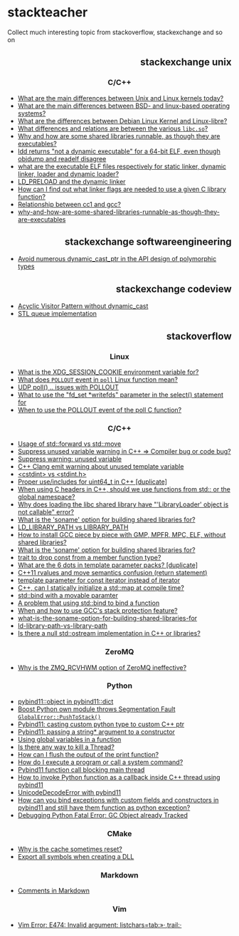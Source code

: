 # stackteacher

Collect much interesting topic from stackoverflow, stackexchange and so on

<h2 align="right">stackexchange unix</h2>

<h3 align="center">C/C++</h3>

- [What are the main differences between Unix and Linux kernels today?](https://unix.stackexchange.com/questions/26714/what-are-the-main-differences-between-unix-and-linux-kernels-today)
- [What are the main differences between BSD- and linux-based operating systems?](https://unix.stackexchange.com/questions/24755/what-are-the-main-differences-between-bsd-and-linux-based-operating-systems)
- [What are the differences between Debian Linux Kernel and Linux-libre?](https://unix.stackexchange.com/questions/288027/what-are-the-differences-between-debian-linux-kernel-and-linux-libre)
- [What differences and relations are between the various `libc.so`?](https://unix.stackexchange.com/questions/449107/what-differences-and-relations-are-between-the-various-libc-so)
- [Why and how are some shared libraries runnable, as though they are executables?](https://unix.stackexchange.com/questions/223385/why-and-how-are-some-shared-libraries-runnable-as-though-they-are-executables)
- [ldd returns "not a dynamic executable" for a 64-bit ELF, even though objdump and readelf disagree](https://unix.stackexchange.com/questions/242863/ldd-returns-not-a-dynamic-executable-for-a-64-bit-elf-even-though-objdump-and)
- [what are the executable ELF files respectively for static linker, dynamic linker, loader and dynamic loader?](https://unix.stackexchange.com/questions/476780/what-are-the-executable-elf-files-respectively-for-static-linker-dynamic-linker)
- [LD_PRELOAD and the dynamic linker](https://unix.stackexchange.com/questions/618754/ld-preload-and-the-dynamic-linker)
- [How can I find out what linker flags are needed to use a given C library function?](https://unix.stackexchange.com/questions/277845/how-can-i-find-out-what-linker-flags-are-needed-to-use-a-given-c-library-functio?noredirect=1)
- [Relationship between cc1 and gcc?](https://unix.stackexchange.com/questions/77779/relationship-between-cc1-and-gcc)
- [why-and-how-are-some-shared-libraries-runnable-as-though-they-are-executables](https://unix.stackexchange.com/questions/223385/why-and-how-are-some-shared-libraries-runnable-as-though-they-are-executables)

<h2 align="right">stackexchange softwareengineering</h2>

- [Avoid numerous dynamic_cast_ptr in the API design of polymorphic types](https://softwareengineering.stackexchange.com/questions/386649/avoid-numerous-dynamic-cast-ptr-in-the-api-design-of-polymorphic-types)

<h2 align="right">stackexchange codeview</h2>

- [Acyclic Visitor Pattern without dynamic_cast](https://codereview.stackexchange.com/questions/169457/acyclic-visitor-pattern-without-dynamic-cast)
- [STL queue implementation](https://codereview.stackexchange.com/questions/60716/stl-queue-implementation)

<h2 align="right">stackoverflow</h2>

<h3 align="center">Linux</h3>

- [What is the XDG_SESSION_COOKIE environment variable for?](https://stackoverflow.com/questions/632515/what-is-the-xdg-session-cookie-environment-variable-for)
- [What does `POLLOUT` event in `poll` Linux function mean?](https://stackoverflow.com/questions/30171464/what-does-pollout-event-in-poll-linux-function-mean)
- [UDP poll() .. issues with POLLOUT](https://stackoverflow.com/questions/43847003/udp-poll-issues-with-pollout)
- [What to use the "fd_set *writefds" parameter in the select() statement for](https://stackoverflow.com/questions/7076320/what-to-use-the-fd-set-writefds-parameter-in-the-select-statement-for)
- [When to use the POLLOUT event of the poll C function?](https://stackoverflow.com/questions/12170037/when-to-use-the-pollout-event-of-the-poll-c-function)

<h3 align="center">C/C++</h3>

- [Usage of std::forward vs std::move](https://stackoverflow.com/questions/28828159/usage-of-stdforward-vs-stdmove)
- [Suppress unused variable warning in C++ => Compiler bug or code bug?](https://stackoverflow.com/questions/1905228/suppress-unused-variable-warning-in-c-compiler-bug-or-code-bug)
- [Suppress warning: unused variable](https://stackoverflow.com/questions/42781986/suppress-warning-unused-variable)
- [C++ Clang emit warning about unused template variable](https://stackoverflow.com/questions/66986718/c-clang-emit-warning-about-unused-template-variable)
- [\<cstdint\> vs \<stdint.h\>](https://stackoverflow.com/questions/13642827/cstdint-vs-stdint-h)
- [Proper use/includes for uint64_t in C++ [duplicate]](https://stackoverflow.com/questions/44667971/proper-use-includes-for-uint64-t-in-c?noredirect=1)
- [When using C headers in C++, should we use functions from std:: or the global namespace?](https://stackoverflow.com/questions/32606023/when-using-c-headers-in-c-should-we-use-functions-from-std-or-the-global-na)
- [Why does loading the libc shared library have "'LibraryLoader' object is not callable" error?](https://stackoverflow.com/questions/50798907/why-does-loading-the-libc-shared-library-have-libraryloader-object-is-not-cal)
- [What is the 'soname' option for building shared libraries for?](https://stackoverflow.com/questions/12637841/what-is-the-soname-option-for-building-shared-libraries-for?noredirect=1)
- [LD_LIBRARY_PATH vs LIBRARY_PATH](https://stackoverflow.com/questions/4250624/ld-library-path-vs-library-path)
- [How to install GCC piece by piece with GMP, MPFR, MPC, ELF, without shared libraries?](https://stackoverflow.com/questions/9450394/how-to-install-gcc-piece-by-piece-with-gmp-mpfr-mpc-elf-without-shared-libra)
- [What is the 'soname' option for building shared libraries for?](https://stackoverflow.com/questions/12637841/what-is-the-soname-option-for-building-shared-libraries-for?noredirect=1)
- [trait to drop const from a member function type?](https://stackoverflow.com/questions/25654186/trait-to-drop-const-from-a-member-function-type/25654229#25654229)
- [What are the 6 dots in template parameter packs? [duplicate]](https://stackoverflow.com/questions/27594731/what-are-the-6-dots-in-template-parameter-packs)
- [C++11 rvalues and move semantics confusion (return statement)](https://stackoverflow.com/questions/4986673/c11-rvalues-and-move-semantics-confusion-return-statement)
- [template parameter for const iterator instead of iterator](https://stackoverflow.com/questions/32544354/template-parameter-for-const-iterator-instead-of-iterator)
- [C++, can I statically initialize a std::map at compile time?](https://stackoverflow.com/questions/2172053/c-can-i-statically-initialize-a-stdmap-at-compile-time)
- [std::bind with a movable paramter](https://stackoverflow.com/questions/60927884/stdbind-with-a-movable-paramter)
- [A problem that using std::bind to bind a function](https://stackoverflow.com/questions/61419938/a-problem-that-using-stdbind-to-bind-a-function)
- [When and how to use GCC's stack protection feature?](https://stackoverflow.com/questions/1629685/when-and-how-to-use-gccs-stack-protection-feature#)
- [what-is-the-soname-option-for-building-shared-libraries-for](https://stackoverflow.com/questions/12637841/what-is-the-soname-option-for-building-shared-libraries-for?noredirect=1)
- [ld-library-path-vs-library-path](https://stackoverflow.com/questions/4250624/ld-library-path-vs-library-path)
- [Is there a null std::ostream implementation in C++ or libraries?](https://stackoverflow.com/questions/8243743/is-there-a-null-stdostream-implementation-in-c-or-libraries)

<h3 align="center">ZeroMQ</h3>

- [Why is the ZMQ_RCVHWM option of ZeroMQ ineffective?](https://stackoverflow.com/questions/36491006/why-is-the-zmq-rcvhwm-option-of-zeromq-ineffective)

<h3 align="center">Python</h3>

- [pybind11::object in pybind11::dict](https://stackoverflow.com/questions/53830479/pybind11object-in-pybind11dict)
- [Boost Python own module throws Segmentation Fault `GlobalError::PushToStack()`](https://stackoverflow.com/questions/57064962/boost-python-own-module-throws-segmentation-fault-globalerrorpushtostack)
- [Pybind11: casting custom python type to custom C++ ptr](https://stackoverflow.com/questions/67084556/pybind11-casting-custom-python-type-to-custom-c-ptr)
- [Pybind11: passing a string* argument to a constructor](https://stackoverflow.com/questions/50279180/pybind11-passing-a-string-argument-to-a-constructor)
- [Using global variables in a function](https://stackoverflow.com/questions/423379/using-global-variables-in-a-function)
- [Is there any way to kill a Thread?](https://stackoverflow.com/questions/323972/is-there-any-way-to-kill-a-thread)
- [How can I flush the output of the print function?](https://stackoverflow.com/questions/230751/how-can-i-flush-the-output-of-the-print-function)
- [How do I execute a program or call a system command?](https://stackoverflow.com/questions/89228/how-do-i-execute-a-program-or-call-a-system-command?page=2&tab=scoredesc#tab-top)
- [Pybind11 function call blocking main thread](https://stackoverflow.com/questions/57383574/pybind11-function-call-blocking-main-thread)
- [How to invoke Python function as a callback inside C++ thread using pybind11](https://stackoverflow.com/questions/60410178/how-to-invoke-python-function-as-a-callback-inside-c-thread-using-pybind11)
- [UnicodeDecodeError with pybind11](https://stackoverflow.com/questions/55803924/unicodedecodeerror-with-pybind11)
- [How can you bind exceptions with custom fields and constructors in pybind11 and still have them function as python exception?](https://stackoverflow.com/questions/62087383/how-can-you-bind-exceptions-with-custom-fields-and-constructors-in-pybind11-and)
- [Debugging Python Fatal Error: GC Object already Tracked](https://stackoverflow.com/questions/23178606/debugging-python-fatal-error-gc-object-already-tracked)

<h3 align="center">CMake</h3>

- [Why is the cache sometimes reset?](https://stackoverflow.com/questions/49183860/why-is-the-cache-sometimes-reset)
- [Export all symbols when creating a DLL](https://stackoverflow.com/questions/225432/export-all-symbols-when-creating-a-dll/731767)

<h3 align="center">Markdown</h3>

- [Comments in Markdown](https://stackoverflow.com/questions/4823468/comments-in-markdown)

<h3 align="center">Vim</h3>

- [Vim Error: E474: Invalid argument: listchars=tab:»·,trail:·](https://stackoverflow.com/questions/18321538/vim-error-e474-invalid-argument-listchars-tab-trail)
